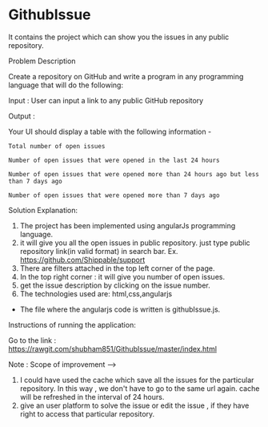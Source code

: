 # GithubIssue
It contains the project which can show you the issues in any public repository.


Problem Description

Create a repository on GitHub and write a program in any programming language that will do the following:

Input : User can input a link to any public GitHub repository

Output :

Your UI should display a table with the following information -

    Total number of open issues

    Number of open issues that were opened in the last 24 hours

    Number of open issues that were opened more than 24 hours ago but less than 7 days ago

    Number of open issues that were opened more than 7 days ago

Solution Explanation:

1) The project has been implemented using angularJs programming language. 
2) it will give you all the open issues in public repository. just type public repository link(in valid format) in search bar. Ex. https://github.com/Shippable/support
3) There are filters attached in the top left corner of the page.
4) In the top right corner : it will give you number of open issues. 
5) get the issue description by clicking on the issue number.
6) The technologies used are: html,css,angularjs

* The file where the angularjs code is written is githubIssue.js. 

Instructions of running the application:

Go to the link : https://rawgit.com/shubham851/GithubIssue/master/index.html


Note : Scope of improvement -->
1. I could have used the cache which save all the issues for the particular repository. In this way , we don't have to go to the same url again.
cache will be refreshed in the interval of 24 hours.
2. give an user platform to solve the issue or edit the issue , if they have right to access that particular repository.



